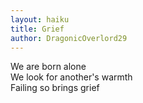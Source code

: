 ```yaml
---
layout: haiku
title: Grief
author: DragonicOverlord29
---
```


We are born alone<br>
We look for another's warmth<br>
Failing so brings grief<br>